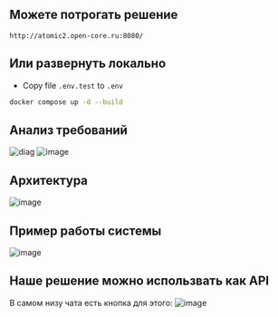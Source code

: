 ## Можете потрогать решение 
`http://atomic2.open-core.ru:8080/`
## Или развернуть локально 

- Copy file `.env.test` to `.env`

```bash
docker compose up -d --build
```
  ## Анализ требований 
![diag](https://github.com/idashevskii/atomic-2/assets/59705773/63eef94e-ca6e-434a-b76a-3f584ce2cb1a)
![image](https://github.com/idashevskii/atomic-2/assets/59705773/cc6f6a5a-676b-47bf-b451-dea4473be7c6)
  ## Архитектура 
  ![image](https://github.com/idashevskii/atomic-2/assets/59705773/3cecdd26-1e1b-470b-b6e2-eaba963e71dd)


  ## Пример работы системы
![image](https://github.com/idashevskii/atomic-2/assets/59705773/6b6a3d89-0264-43b5-9c4b-82d805297fdc)
  ## Наше решение можно использвать как API
В самом низу чата есть кнопка для этого:
![image](https://github.com/idashevskii/atomic-2/assets/59705773/17a73066-9ba9-4f22-bb58-cb0b9c4f9744)


